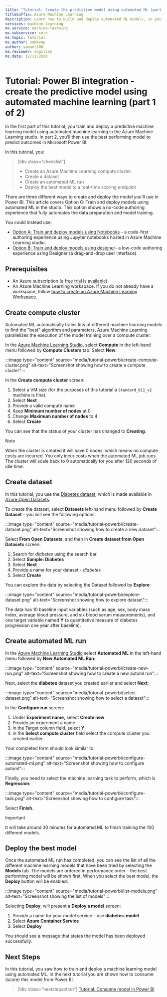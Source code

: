 ```yaml
---
title: "Tutorial: Create the predictive model using automated ML (part 1 of 2)"
titleSuffix: Azure Machine Learning
description: Learn how to build and deploy automated ML models, so you can use the best model to predict outcomes in Microsoft Power BI.
services: machine-learning
ms.service: machine-learning
ms.subservice: core
ms.topic: tutorial
ms.author: samkemp
author: samuel100
ms.reviewer: sdgilley
ms.date: 12/11/2020
---
```


# Tutorial: Power BI integration - create the predictive model using automated machine learning (part 1 of 2)

In the first part of this tutorial, you train and deploy a predictive machine learning model using automated machine learning in the Azure Machine Learning studio.  In part 2, you'll then use the best performing model to predict outcomes in Microsoft Power BI.

In this tutorial, you:

> [!div class="checklist"]
> * Create an Azure Machine Learning compute cluster
> * Create a dataset
> * Create an automated ML run
> * Deploy the best model to a real-time scoring endpoint


There are three different ways to create and deploy the model you'll use in Power BI.  This article covers Option C: Train and deploy models using automated ML in the studio.  This option shows a no-code authoring experience that fully automates the data preparation and model training. 

You could instead use:

* [Option A: Train and deploy models using Notebooks](tutorial-pbi-custom-model.md) -  a code-first authoring experience using Jupyter notebooks hosted in Azure Machine Learning studio.
* [Option B: Train and deploy models using designer](tutorial-pbi-designer-model.md)- a low-code authoring experience using Designer (a drag-and-drop user interface).

## Prerequisites

- An Azure subscription ([a free trial is available](https://aka.ms/AMLFree)). 
- An Azure Machine Learning workspace. If you do not already have a workspace, follow [how to create an Azure Machine Learning Workspace](./how-to-manage-workspace.md#create-a-workspace).

## Create compute cluster

Automated ML automatically trains lots of different machine learning models to find the "best" algorithm and parameters. Azure Machine Learning parallelizes the execution of the model training over a compute cluster.

In the [Azure Machine Learning Studio](https://ml.azure.com), select **Compute** in the left-hand menu followed by **Compute Clusters** tab. Select **New**:

:::image type="content" source="media/tutorial-powerbi/create-compute-cluster.png" alt-text="Screenshot showing how to create a compute cluster":::

In the **Create compute cluster** screen:

1. Select a VM size (for the purposes of this tutorial a `Standard_D11_v2` machine is fine).
1. Select **Next**
1. Provide a valid compute name
1. Keep **Minimum number of nodes** at 0
1. Change **Maximum number of nodes** to 4
1. Select **Create**

You can see that the status of your cluster has changed to **Creating**.

>[!NOTE]
> When the cluster is created it will have 0 nodes, which means no compute costs are incurred. You only incur costs when the automated ML job runs. The cluster will scale back to 0 automatically for you after 120 seconds of idle time.


## Create dataset

In this tutorial, you use the [Diabetes dataset](https://www4.stat.ncsu.edu/~boos/var.select/diabetes.html), which is made available in [Azure Open Datasets](https://azure.microsoft.com/services/open-datasets/).

To create the dataset, select **Datasets** left-hand menu followed by **Create Dataset** - you will see the following options:

:::image type="content" source="media/tutorial-powerbi/create-dataset.png" alt-text="Screenshot showing how to create a new dataset":::

Select **From Open Datasets**, and then in **Create dataset from Open Datasets** screen:

1. Search for *diabetes* using the search bar
1. Select **Sample: Diabetes**
1. Select **Next**
1. Provide a name for your dataset - *diabetes*
1. Select **Create**

You can explore the data by selecting the Dataset followed by **Explore**:

:::image type="content" source="media/tutorial-powerbi/explore-dataset.png" alt-text="Screenshot showing how to explore dataset":::

The data has 10 baseline input variables (such as age, sex, body mass index, average blood pressure, and six blood serum measurements), and one target variable named **Y** (a quantitative measure of diabetes progression one year after baseline).

## Create automated ML run

In the [Azure Machine Learning Studio](https://ml.azure.com) select **Automated ML** in the left-hand menu followed by **New Automated ML Run**:

:::image type="content" source="media/tutorial-powerbi/create-new-run.png" alt-text="Screenshot showing how to create a new automl run":::

Next, select the **diabetes** dataset you created earlier and select **Next**:

:::image type="content" source="media/tutorial-powerbi/select-dataset.png" alt-text="Screenshot showing how to select a dataset":::
 
In the **Configure run** screen:

1. Under **Experiment name,** select **Create new**
1. Provide an experiment a name
1. In the Target column field, select **Y**
1. In the **Select compute cluster** field select the compute cluster you created earlier. 

Your completed form should look similar to:

:::image type="content" source="media/tutorial-powerbi/configure-automated-ml.png" alt-text="Screenshot showing how to configure automl":::

Finally, you need to select the machine learning task to perform, which is **Regression**:

:::image type="content" source="media/tutorial-powerbi/configure-task.png" alt-text="Screenshot showing how to configure task":::

Select **Finish**.

> [!IMPORTANT]
> It will take around 30 minutes for automated ML to finish training the 100 different models.

## Deploy the best model

Once the automated ML run has completed, you can see the list of all the different machine learning models that have been tried by selecting the **Models** tab. The models are ordered in performance order - the best performing model will be shown first. When you select the best model, the **Deploy** button will be enabled:

:::image type="content" source="media/tutorial-powerbi/list-models.png" alt-text="Screenshot showing the list of models":::

Selecting **Deploy**, will present a **Deploy a model** screen:

1. Provide a name for your model service - use **diabetes-model**
1. Select **Azure Container Service**
1. Select **Deploy**

You should see a message that states the model has been deployed successfully.

## Next Steps

In this tutorial, you saw how to train and deploy a machine learning model using automated ML. In the next tutorial you are shown how to consume (score) this model from Power BI.

> [!div class="nextstepaction"]
> [Tutorial: Consume model in Power BI](https://docs.microsoft.com/power-bi/)
